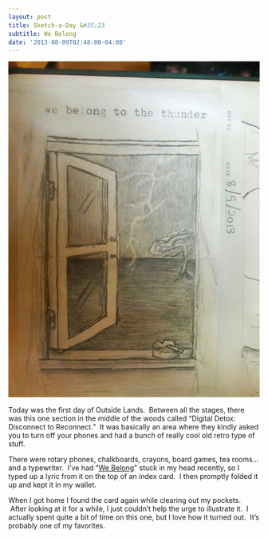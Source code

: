 ```yaml
---
layout: post
title: Sketch-a-Day &#35;23
subtitle: We Belong
date: '2013-08-09T02:48:00-04:00'
---
```

![](/assets/images/sketches/sad23-we-belong.jpg)

Today was the first day of Outside Lands.  Between all the stages, there was this one section in the middle of the woods called “Digital Detox: Disconnect to Reconnect.”  It was basically an area where they kindly asked you to turn off your phones and had a bunch of really cool old retro type of stuff.

There were rotary phones, chalkboards, crayons, board games, tea rooms…and a typewriter.  I’ve had “[We Belong](http://www.youtube.com/watch?v=qxZInIyOBXk)" stuck in my head recently, so I typed up a lyric from it on the top of an index card.  I then promptly folded it up and kept it in my wallet.

When I got home I found the card again while clearing out my pockets.  After looking at it for a while, I just couldn’t help the urge to illustrate it.  I actually spent quite a bit of time on this one, but I love how it turned out.  It’s probably one of my favorites.
